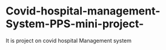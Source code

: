 # Covid-hospital-management-System-PPS-mini-project-
It is project on covid hospital Management system 
